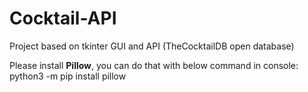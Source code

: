 # Cocktail-API
Project based on tkinter GUI and API (TheCocktailDB open database)

Please install **Pillow**, you can do that with below command in console:
  python3 -m pip install pillow
